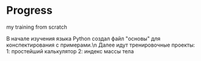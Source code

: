 # Progress
my training from scratch

В начале изучения языка Python создал файл "основы" для конспектирования с примерами.\n
Далее идут тренировочные проекты:
1: простейший калькулятор
2: индекс массы тела
